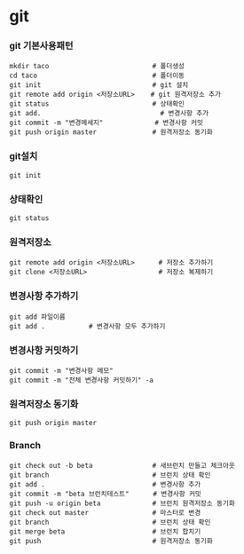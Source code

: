 # git



### git 기본사용패턴

```
mkdir taco							# 폴더생성
cd taco								# 폴더이동
git init							# git 설치
git remote add origin <저장소URL>	  # git 원격저장소 추가
git status							# 상태확인
git add.							  # 변경사항 추가
git commit -m "변경메세지"			  # 변경사항 커밋
git push origin master				# 원격저장소 동기화
```



### git설치

```
git init
```



### 상태확인

```
git status
```



### 원격저장소

```
git remote add origin <저장소URL>		# 저장소 추가하기
git clone <저장소URL>					# 저장소 복제하기
```



### 변경사항 추가하기

```
git add 파일이름
git add .			# 변경사항 모두 추가하기
```



### 변경사항 커밋하기

```
git commit -m "변경사항 메모"
git commit -m "전체 변경사항 커밋하기" -a
```



### 원격저장소 동기화

```
git push origin master
```



### Branch

```
git check out -b beta				# 새브런치 만들고 체크아웃
git branch							# 브런치 상태 확인
git add .							# 변경사항 추가
git commit -m "beta 브런치테스트"		 # 변경사항 커밋
git push -u origin beta				# 브런치 원격저장소 동기화
git check out master				# 마스터로 변경
git branch							# 브런치 상태 확인
git merge beta						# 브런치 합치기
git push							# 원격저장소 동기화
```



